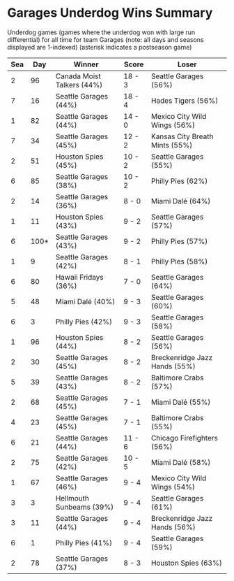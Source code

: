# Garages Underdog Wins Summary



Underdog games (games where the underdog won with large run differential) for all time for team Garages (note: all days and seasons displayed are 1-indexed) (asterisk indicates a postseason game)


| Sea | Day | Winner | Score | Loser | 
| ------ |------ |------ |------ |------ |
| 2 | 96 | Canada Moist Talkers (44%) | 18 - 3 | Seattle Garages (56%) | 
| 7 | 16 | Seattle Garages (44%) | 18 - 4 | Hades Tigers (56%) | 
| 1 | 82 | Seattle Garages (44%) | 14 - 0 | Mexico City Wild Wings (56%) | 
| 7 | 34 | Seattle Garages (45%) | 12 - 2 | Kansas City Breath Mints (55%) | 
| 2 | 51 | Houston Spies (45%) | 10 - 2 | Seattle Garages (55%) | 
| 6 | 85 | Seattle Garages (38%) | 10 - 2 | Philly Pies (62%) | 
| 2 | 14 | Seattle Garages (36%) | 8 - 0 | Miami Dalé (64%) | 
| 1 | 11 | Houston Spies (43%) | 9 - 2 | Seattle Garages (57%) | 
| 6 | 100* | Seattle Garages (43%) | 9 - 2 | Philly Pies (57%) | 
| 1 | 9 | Seattle Garages (42%) | 8 - 1 | Philly Pies (58%) | 
| 6 | 80 | Hawaii Fridays (36%) | 7 - 0 | Seattle Garages (64%) | 
| 5 | 48 | Miami Dalé (40%) | 9 - 3 | Seattle Garages (60%) | 
| 6 | 3 | Philly Pies (42%) | 9 - 3 | Seattle Garages (58%) | 
| 1 | 96 | Houston Spies (44%) | 8 - 2 | Seattle Garages (56%) | 
| 2 | 30 | Seattle Garages (45%) | 8 - 2 | Breckenridge Jazz Hands (55%) | 
| 5 | 39 | Seattle Garages (43%) | 8 - 2 | Baltimore Crabs (57%) | 
| 2 | 68 | Seattle Garages (45%) | 7 - 1 | Miami Dalé (55%) | 
| 4 | 23 | Seattle Garages (45%) | 7 - 1 | Baltimore Crabs (55%) | 
| 6 | 21 | Seattle Garages (44%) | 11 - 6 | Chicago Firefighters (56%) | 
| 2 | 75 | Seattle Garages (42%) | 10 - 5 | Miami Dalé (58%) | 
| 1 | 67 | Seattle Garages (46%) | 9 - 4 | Mexico City Wild Wings (54%) | 
| 3 | 3 | Hellmouth Sunbeams (39%) | 9 - 4 | Seattle Garages (61%) | 
| 3 | 11 | Seattle Garages (44%) | 9 - 4 | Breckenridge Jazz Hands (56%) | 
| 6 | 1 | Philly Pies (41%) | 9 - 4 | Seattle Garages (59%) | 
| 2 | 78 | Seattle Garages (37%) | 8 - 3 | Houston Spies (63%) | 


